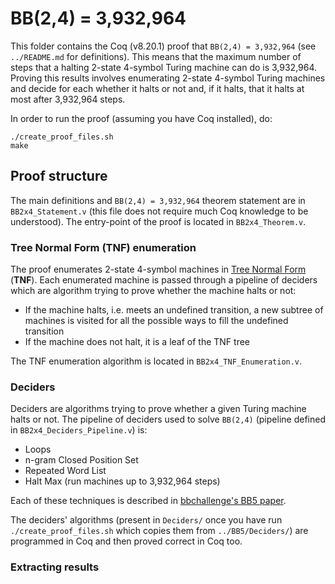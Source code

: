 # BB(2,4) = 3,932,964

This folder contains the Coq (v8.20.1) proof that `BB(2,4) = 3,932,964` (see `../README.md` for definitions). This means that the maximum number of steps that a halting 2-state 4-symbol Turing machine can do is 3,932,964. Proving this results involves enumerating 2-state 4-symbol Turing machines and decide for each whether it halts or not and, if it halts, that it halts at most after 3,932,964 steps.

In order to run the proof (assuming you have Coq installed), do:

```
./create_proof_files.sh
make
```

## Proof structure

The main definitions and `BB(2,4) = 3,932,964` theorem statement are in `BB2x4_Statement.v` (this file does not require much Coq knowledge to be understood). The entry-point of the proof is located in `BB2x4_Theorem.v`.

### Tree Normal Form (TNF) enumeration

The proof enumerates 2-state 4-symbol machines in [Tree Normal Form](https://wiki.bbchallenge.org/wiki/Tree_Normal_Form) (**TNF**). Each enumerated machine is passed through a pipeline of deciders which are algorithm trying to prove whether the machine halts or not:

- If the machine halts, i.e. meets an undefined transition, a new subtree of machines is visited for all the possible ways to fill the undefined transition
- If the machine does not halt, it is a leaf of the TNF tree

The TNF enumeration algorithm is located in `BB2x4_TNF_Enumeration.v`.

### Deciders

Deciders are algorithms trying to prove whether a given Turing machine halts or not. The pipeline of deciders used to solve `BB(2,4)` (pipeline defined in `BB2x4_Deciders_Pipeline.v`) is:

- Loops
- n-gram Closed Position Set
- Repeated Word List
- Halt Max (run machines up to 3,932,964 steps)

Each of these techniques is described in [bbchallenge's BB5 paper](https://github.com/bbchallenge/bbchallenge-paper).

The deciders' algorithms (present in `Deciders/` once you have run `./create_proof_files.sh` which copies them from `../BB5/Deciders/`) are programmed in Coq and then proved correct in Coq too.

### Extracting results